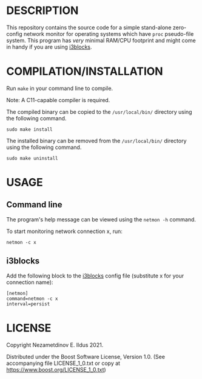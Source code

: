# DESCRIPTION
This repository contains the source code for a simple stand-alone zero-config network monitor for operating systems which have `proc` pseudo-file system.
This program has _very_ minimal RAM/CPU footprint and might come in handy if you are using [i3blocks](https://github.com/vivien/i3blocks).

# COMPILATION/INSTALLATION
Run `make` in your command line to compile.

Note: A C11-capable compiler is required.

The compiled binary can be copied to the `/usr/local/bin/` directory using the following command.

```
sudo make install
```

The installed binary can be removed from the `/usr/local/bin/` directory using the following command.

```
sudo make uninstall
```

# USAGE

## Command line
The program's help message can be viewed using the `netmon -h` command.

To start monitoring network connection x, run:

```
netmon -c x
```

## i3blocks
Add the following block to the [i3blocks](https://github.com/vivien/i3blocks) config file (substitute x for your connection name):

```
[netmon]
command=netmon -c x
interval=persist
```

# LICENSE
Copyright Nezametdinov E. Ildus 2021.

Distributed under the Boost Software License, Version 1.0.
(See accompanying file LICENSE_1_0.txt or copy at https://www.boost.org/LICENSE_1_0.txt)
